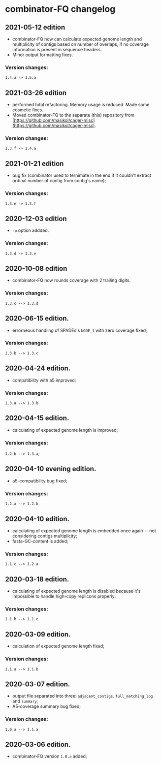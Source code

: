 # combinator-FQ changelog

## 2021-05-12 edition

- combinator-FQ now can calculate expected genome length and multiplicity of contigs based on number of overlaps, if no coverage information is present in sequence headers.
- Minor output formatting fixes.

### Version changes:

`1.4.a -> 1.5.a`

## 2021-03-26 edition

- performed total refactoring. Memory usage is reduced. Made some cosmetic fixes.
- Moved combinator-FQ to the separate (this) repository from [https://github.com/masikol/cager-misc](https://github.com/masikol/cager-misc).

### Version changes:

`1.3.f -> 1.4.a`

## 2021-01-21 edition

- bug fix (combinator used to ternimate in the end if it couldn't extract ordinal number of contig from contig's name);

### Version changes:

`1.3.e -> 1.3.f`

## 2020-12-03 edition

- `-o` option addded.

### Version changes:

`1.3.d -> 1.3.e`

## 2020-10-08 edition

- combinator-FQ now rounds coverage with 2 trailing digits.

### Version changes:

`1.3.c --> 1.3.d`

## 2020-06-15 edition.

- errorneous handling of SPADEs's `NODE_1` with zero coverage fixed;

### Version changes:

`1.3.b --> 1.3.c`

## 2020-04-24 edition.

- compatibility with a5 improved;

### Version changes:

`1.3.a --> 1.3.b`

## 2020-04-15 edition.

- calculating of expected genome length is improved;

### Version changes:

`1.2.b --> 1.3.a`;

## 2020-04-10 evening edition.

- a5-compatibility bug fixed;

### Version changes:

`1.2.a --> 1.2.b`

## 2020-04-10 edition.

- calculating of expected genome length is embedded once again -- not considering contigs multiplicity;
- fasta-GC-content is added;

### Version changes:

`1.1.c --> 1.2.a`

## 2020-03-18 edition.

- calculating of expected genome length is disabled because it's impossible to handle high-copy replicons properly;

### Version changes:

`1.1.b --> 1.1.c`

## 2020-03-09 edition.

- calculation of expected genome length fixed;

### Version changes:

`1.1.a --> 1.1.b`

## 2020-03-07 edition.

- output file separated into three: `adjacent_contigs`. `full_matching_log` and `summary`;
- A5-coverage summary bug fixed;

### Version changes:

`1.0.a --> 1.1.a`

## 2020-03-06 edition.

- combinator-FQ version `1.0.a` added;
